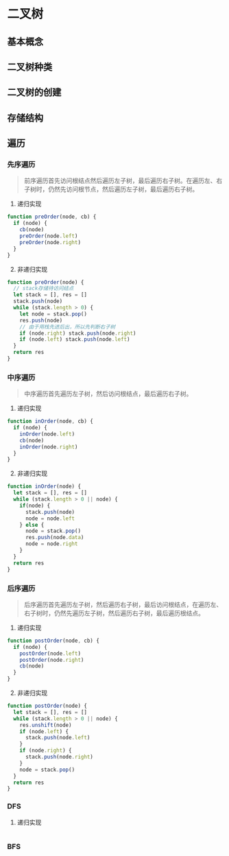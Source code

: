 # 二叉树

## 基本概念

## 二叉树种类

## 二叉树的创建

## 存储结构

## 遍历

### 先序遍历

> 前序遍历首先访问根结点然后遍历左子树，最后遍历右子树。在遍历左、右子树时，仍然先访问根节点，然后遍历左子树，最后遍历右子树。

1. 递归实现

```js
function preOrder(node, cb) {
  if (node) {
    cb(node)
    preOrder(node.left)
    preOrder(node.right)
  }
}
```

2. 非递归实现

```js
function preOrder(node) {
  // stack存储待访问结点
  let stack = [], res = []
  stack.push(node)
  while (stack.length > 0) {
    let node = stack.pop()
    res.push(node)
    // 由于用栈先进后出，所以先判断右子树
    if (node.right) stack.push(node.right)
    if (node.left) stack.push(node.left)
  }
  return res
}
```

### 中序遍历

> 中序遍历首先遍历左子树，然后访问根结点，最后遍历右子树。

1. 递归实现

```js
function inOrder(node, cb) {
  if (node) {
    inOrder(node.left)
    cb(node)
    inOrder(node.right)
  }
}
```

2. 非递归实现

```js
function inOrder(node) {
  let stack = [], res = []
  while (stack.length > 0 || node) {
    if(node) {
      stack.push(node)
      node = node.left
    } else {
      node = stack.pop()
      res.push(node.data)
      node = node.right
    }
  }
  return res
}
```

### 后序遍历

> 后序遍历首先遍历左子树，然后遍历右子树，最后访问根结点，在遍历左、右子树时，仍然先遍历左子树，然后遍历右子树，最后遍历根结点。

1. 递归实现

```js
function postOrder(node, cb) {
  if (node) {
    postOrder(node.left)
    postOrder(node.right)
    cb(node)
  }
}
```

2. 非递归实现

```js
function postOrder(node) {
  let stack = [], res = []
  while (stack.length > 0 || node) {
    res.unshift(node)
    if (node.left) {
      stack.push(node.left)
    }
    if (node.right) {
      stack.push(node.right)
    }
    node = stack.pop()
  }
  return res
}
```

### DFS

1. 递归实现

```js

```

### BFS
